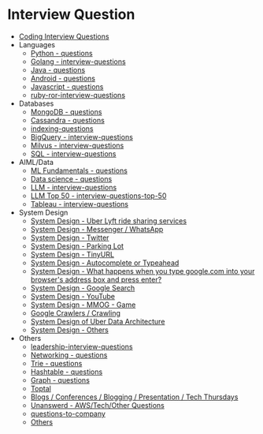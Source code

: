 # Interview Question

- [Coding Interview Questions](coding-interview-questions)
- Languages
	- [Python - questions](python/python-intro/questions.md)
	- [Golang - interview-questions](languages/golang/interview-questions.md)
	- [Java - questions](languages/java/questions.md)
	- [Android - questions](languages/frameworks/android/questions.md)
	- [Javascript - questions](frontend/js-javascript/questions.md)
	- [ruby-ror-interview-questions](languages/others/ruby-ror-interview-questions.md)
- Databases
	- [MongoDB - questions](databases-nosql/mongodb/questions.md)
	- [Cassandra - questions](databases-nosql/cassandra/questions.md)
	- [indexing-questions](databases/indexing/indexing-questions.md)
	- [BigQuery - interview-questions](data-warehouses/bigquery/interview-questions.md)
	- [Milvus - interview-questions](databases-nosql/milvus/interview-questions.md)
	- [SQL - interview-questions](languages/sql/interview-questions.md)
- AIML/Data
	- [ML Fundamentals - questions](ai/ml-fundamentals/questions.md)
	- [Data science - questions](ai/data-science/questions.md)
	- [LLM - interview-questions](ai/llm/interview-questions.md)
	- [LLM Top 50 - interview-questions-top-50](ai/llm/interview-questions-top-50.md)
	- [Tableau - interview-questions](ai/data-visualization/tableau/interview-questions.md)
- System Design
	- [System Design - Uber Lyft ride sharing services](system-design-uber-lyft-ride-sharing-services)
	- [System Design - Messenger / WhatsApp](system-design-messenger-whatsapp)
	- [System Design - Twitter](system-design-twitter)
	- [System Design - Parking Lot](system-design-parking-lot)
	- [System Design - TinyURL](system-design-tinyurl)
	- [System Design - Autocomplete or Typeahead](system-design-autocomplete-or-typeahead)
	- [System Design - What happens when you type google.com into your browser's address box and press enter?](computer-science/interview-question/system-design-google-com-into-browser-press-enter.md)
	- [System Design - Google Search](system-design-google-search)
	- [System Design - YouTube](computer-science/interview-question/system-design-youtube.md)
	- [System Design - MMOG - Game](system-design-mmog-game)
	- [Google Crawlers / Crawling](frontend/seo/google-crawlers-crawling.md)
	- [System Design of Uber Data Architecture](computer-science/interview-question/system-design-uber-data-architecture.md)
	- [System Design - Others](system-design-others)
- Others
	- [leadership-interview-questions](management/people-management/leadership-interview-questions.md)
	- [Networking - questions](networking/networking-concepts/questions.md)
	- [Trie - questions](data-structures/trie/questions.md)
	- [Hashtable - questions](data-structures/hashtable/questions.md)
	- [Graph - questions](data-structures/graph/questions.md)
	- [Toptal](toptal)
	- [Blogs / Conferences / Blogging / Presentation / Tech Thursdays](blogs-conferences-blogging-presentation-tech-thursdays)
	- [Unanswerd - AWS/Tech/Other Questions](aws-tech-other-questions)
	- [questions-to-company](management/jobs/questions-to-company.md)
	- [Others](computer-science/interview-question/others.md)

